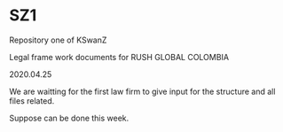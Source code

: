 # SZ1
Repository one of KSwanZ

Legal frame work documents for RUSH GLOBAL COLOMBIA

2020.04.25

We are waitting for the first law firm to give input for the 
structure and all files related.

Suppose can be done this week.

